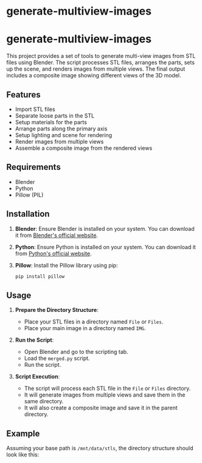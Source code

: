 # generate-multiview-images
# generate-multiview-images

This project provides a set of tools to generate multi-view images from STL files using Blender. The script processes STL files, arranges the parts, sets up the scene, and renders images from multiple views. The final output includes a composite image showing different views of the 3D model.

## Features

- Import STL files
- Separate loose parts in the STL
- Setup materials for the parts
- Arrange parts along the primary axis
- Setup lighting and scene for rendering
- Render images from multiple views
- Assemble a composite image from the rendered views

## Requirements

- Blender
- Python
- Pillow (PIL)

## Installation

1. **Blender**: Ensure Blender is installed on your system. You can download it from [Blender's official website](https://www.blender.org/download/).

2. **Python**: Ensure Python is installed on your system. You can download it from [Python's official website](https://www.python.org/downloads/).

3. **Pillow**: Install the Pillow library using pip:
   ```sh
   pip install pillow
   ```

## Usage

1. **Prepare the Directory Structure**:
   - Place your STL files in a directory named `File` or `Files`.
   - Place your main image in a directory named `IMG`.

2. **Run the Script**:
   - Open Blender and go to the scripting tab.
   - Load the `merged.py` script.
   - Run the script.

3. **Script Execution**:
   - The script will process each STL file in the `File` or `Files` directory.
   - It will generate images from multiple views and save them in the same directory.
   - It will also create a composite image and save it in the parent directory.

## Example

Assuming your base path is `/mnt/data/stls`, the directory structure should look like this:
